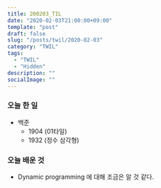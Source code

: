 ```yaml
---
title: 200203_TIL
date: "2020-02-03T21:00:00+09:00"
template: "post"
draft: false
slug: "/posts/twil/2020-02-03"
category: "TWIL"
tags:
  - "TWIL"
  - "Hidden"
description: ""
socialImage: ""
---
```


### 오늘 한 일

- 백준 
  - 1904 (01타일)
  - 1932 (정수 삼각형)
   
### 오늘 배운 것

- Dynamic programming 에 대해 조금은 알 것 같다.